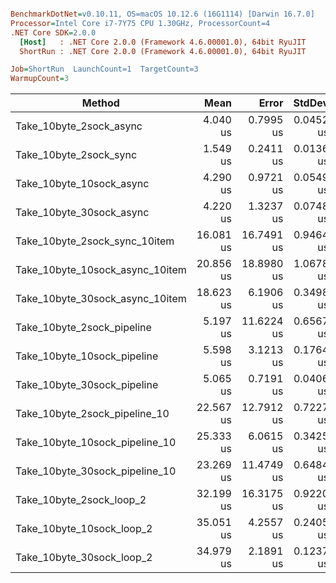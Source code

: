 ``` ini

BenchmarkDotNet=v0.10.11, OS=macOS 10.12.6 (16G1114) [Darwin 16.7.0]
Processor=Intel Core i7-7Y75 CPU 1.30GHz, ProcessorCount=4
.NET Core SDK=2.0.0
  [Host]   : .NET Core 2.0.0 (Framework 4.6.00001.0), 64bit RyuJIT
  ShortRun : .NET Core 2.0.0 (Framework 4.6.00001.0), 64bit RyuJIT

Job=ShortRun  LaunchCount=1  TargetCount=3  
WarmupCount=3  

```
|                          Method |      Mean |      Error |    StdDev |
|-------------------------------- |----------:|-----------:|----------:|
|         Take_10byte_2sock_async |  4.040 us |  0.7995 us | 0.0452 us |
|          Take_10byte_2sock_sync |  1.549 us |  0.2411 us | 0.0136 us |
|        Take_10byte_10sock_async |  4.290 us |  0.9721 us | 0.0549 us |
|        Take_10byte_30sock_async |  4.220 us |  1.3237 us | 0.0748 us |
|   Take_10byte_2sock_sync_10item | 16.081 us | 16.7491 us | 0.9464 us |
| Take_10byte_10sock_async_10item | 20.856 us | 18.8980 us | 1.0678 us |
| Take_10byte_30sock_async_10item | 18.623 us |  6.1906 us | 0.3498 us |
|      Take_10byte_2sock_pipeline |  5.197 us | 11.6224 us | 0.6567 us |
|     Take_10byte_10sock_pipeline |  5.598 us |  3.1213 us | 0.1764 us |
|     Take_10byte_30sock_pipeline |  5.065 us |  0.7191 us | 0.0406 us |
|   Take_10byte_2sock_pipeline_10 | 22.567 us | 12.7912 us | 0.7227 us |
|  Take_10byte_10sock_pipeline_10 | 25.333 us |  6.0615 us | 0.3425 us |
|  Take_10byte_30sock_pipeline_10 | 23.269 us | 11.4749 us | 0.6484 us |
|        Take_10byte_2sock_loop_2 | 32.199 us | 16.3175 us | 0.9220 us |
|       Take_10byte_10sock_loop_2 | 35.051 us |  4.2557 us | 0.2405 us |
|       Take_10byte_30sock_loop_2 | 34.979 us |  2.1891 us | 0.1237 us |

